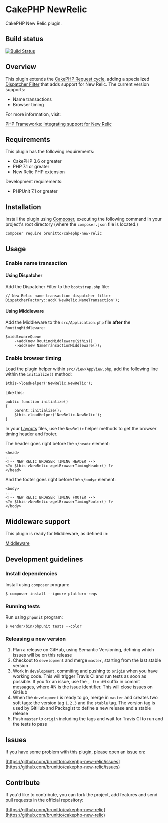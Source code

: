 # CakePHP NewRelic

CakePHP New Relic plugin.

## Build status

[![Build Status](https://travis-ci.org/brunitto/cakephp-new-relic.svg?branch=master)](https://travis-ci.org/brunitto/cakephp-new-relic)

## Overview

This plugin extends the [CakePHP Request cycle](http://book.cakephp.org/3.0/en/intro.html#cakephp-request-cycle), adding
a specialized [Dispatcher Filter](book.cakephp.org/3.0/en/development/dispatch-filters.html) that adds
support for New Relic. The current version supports:

* Name transactions
* Browser timing

For more information, visit:

[PHP Frameworks: Integrating support for New Relic](https://docs.newrelic.com/docs/agents/php-agent/frameworks-libraries/php-frameworks-integrating-support-new-relic)

## Requirements

This plugin has the following requirements:

* CakePHP 3.6 or greater
* PHP 7.1 or greater
* New Relic PHP extension

Development requirements:

* PHPUnit 7.1 or greater

## Installation

Install the plugin using [Composer](https://getcomposer.org/), executing the
following command in your project's root directory (where the `composer.json`
file is located.)

    composer require brunitto/cakephp-new-relic

## Usage

### Enable name transaction

#### Using Dispatcher

Add the Dispatcher Filter to the `bootstrap.php` file:

    // New Relic name transaction dispatcher filter
    DispatcherFactory::add('NewRelic.NameTransaction');

#### Using Middleware

Add the Middleware to the `src/Application.php` file **after** the
`RoutingMiddleware`:

    $middlewareQueue
        ->add(new RoutingMiddleware($this))
        ->add(new NameTransactionMiddleware());

### Enable browser timing

Load the plugin helper within `src/View/AppView.php`, add the following line
within the `initialize()` method:

    $this->loadHelper('NewRelic.NewRelic');

Like this:

    public function initialize()
    {
        parent::initialize();
        $this->loadHelper('NewRelic.NewRelic');
    }

In your [Layouts](http://book.cakephp.org/3.0/en/views.html#layouts) files, use
the `NewRelic` helper methods to get the browser timing header and footer.

The header goes right before the `</head>` element:

    <head>
    ...
    <!-- NEW RELIC BROWSER TIMING HEADER -->
    <?= $this->NewRelic->getBrowserTimingHeader() ?>
    </head>

And the footer goes right before the `</body>` element:

    <body>
    ...
    <!-- NEW RELIC BROWSER TIMING FOOTER -->
    <?= $this->NewRelic->getBrowserTimingFooter() ?>
    </body>

## Middleware support

This plugin is ready for Middleware, as defined in:

[Middleware](https://book.cakephp.org/3.0/en/controllers/middleware.html)

## Development guidelines

### Install dependencies

Install using `composer` program:

    $ composer install --ignore-platform-reqs

### Running tests

Run using `phpunit` program:

    $ vendor/bin/phpunit tests --color

### Releasing a new version

1. Plan a release on GitHub, using Semantic Versioning, defining which issues
will be on this release
2. Checkout to `development` and merge `master`, starting from the last stable
version
3. Work in `development`, commiting and pushing to `origin` when you have
working code. This will trigger Travis CI and run tests as soon as possible. If
you fix an issue, use the `, fix #N` suffix in commit messages, where #N is the
issue identifier. This will close issues on GitHub
4. When the `development` is ready to go, merge in `master` and creates two
soft tags: the version tag `1.2.3` and the `stable` tag. The version tag is
used by GitHub and Packagist to define a new release and a stable release
5. Push `master` to `origin` including the tags and wait for Travis CI to
run and the tests to pass

## Issues

If you have some problem with this plugin, please open an issue on:

[https://github.com/brunitto/cakephp-new-relic/issues](https://github.com/brunitto/cakephp-new-relic/issues)

## Contribute

If you'd like to contribute, you can fork the project, add features and send
pull requests in the official repository:

[https://github.com/brunitto/cakephp-new-relic](https://github.com/brunitto/cakephp-new-relic)
